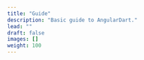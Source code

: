 ```yaml
---
title: "Guide"
description: "Basic guide to AngularDart."
lead: ""
draft: false
images: []
weight: 100
---
```

